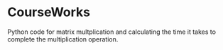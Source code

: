 # CourseWorks
Python code for matrix multplication and calculating the time it takes to complete the multiplication operation.
